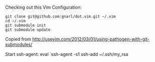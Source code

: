 
Checking out this Vim Configuration:

```
git clone git@github.com:gnarl/dot.vim.git ~/.vim
cd ~/.vim
git submodule init
git submodule update
```

Copied from http://usevim.com/2012/03/01/using-pathogen-with-git-submodules/


Start ssh-agent:
eval `ssh-agent -s1
ssh-add ~/.ssh/my_rsa
```
